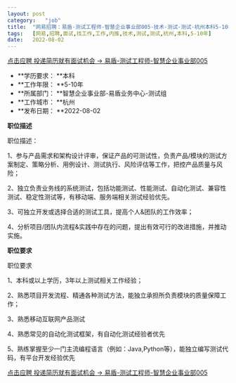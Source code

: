 ```yaml
---
layout:	post
category:	"job"
title:	"网易招聘：易盾-测试工程师-智慧企业事业部005-技术-测试-测试-杭州本科5-10年"
tags:	[网易,招聘,面试,找工作,工作,内推,技术,测试,测试,杭州,本科,5-10年]
date:	2022-08-02
---
```


[点击应聘 投递简历就有面试机会 ->  易盾-测试工程师-智慧企业事业部005](http://mobile.bole.netease.com/bole/boleDetail?id=31083&employeeId=346f03c3cda5f04c&key=all)



- **学历要求： **本科
- **工作年限： **5-10年
- **所属部门： **智慧企业事业部-易盾业务中心-测试组
- **工作城市： **杭州
- **发布日期： **2022-08-02



**职位描述**

职位描述： 

1、参与产品需求和架构设计评审，保证产品的可测试性，负责产品/模块的测试方案制定、策略分析、用例设计、测试执行、风险评估等工作，把控产品质量与风险；

2、独立负责业务线的系统测试，包括功能测试、性能测试、自动化测试、兼容性测试、稳定性测试等，有移动端、服务端相关测试经验优先。

3、可独立开发或选择合适的测试工具，提高个人&amp;团队的工作效率；

4、分析项目/团队内流程&amp;实践中存在的问题，提出有效可行的改进措施，并推动实施。



**职位要求**

职位要求

1、本科或以上学历，3年以上测试相关工作经验；

2、熟悉项目开发流程、精通各种测试方法，能独立承担所负责模块的质量保障工作；

3、熟悉移动互联网产品测试

4、熟悉常见的自动化测试框架，有自动化测试经验者优先

5、熟练掌握至少一门主流编程语言（例如：Java,Python等），能独立编写测试代码，有平台开发经验优先



[点击应聘 投递简历就有面试机会 ->  易盾-测试工程师-智慧企业事业部005](http://mobile.bole.netease.com/bole/boleDetail?id=31083&employeeId=346f03c3cda5f04c&key=all)